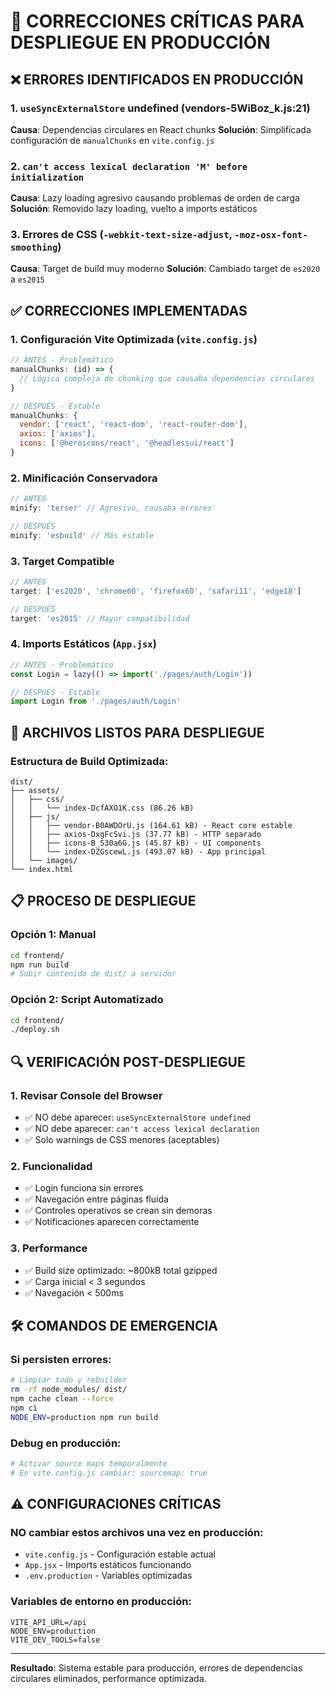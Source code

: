# 🔧 CORRECCIONES CRÍTICAS PARA DESPLIEGUE EN PRODUCCIÓN

## ❌ ERRORES IDENTIFICADOS EN PRODUCCIÓN

### 1. `useSyncExternalStore` undefined (vendors-5WiBoz_k.js:21)
**Causa**: Dependencias circulares en React chunks
**Solución**: Simplificada configuración de `manualChunks` en `vite.config.js`

### 2. `can't access lexical declaration 'M' before initialization`
**Causa**: Lazy loading agresivo causando problemas de orden de carga
**Solución**: Removido lazy loading, vuelto a imports estáticos

### 3. Errores de CSS (`-webkit-text-size-adjust`, `-moz-osx-font-smoothing`)
**Causa**: Target de build muy moderno
**Solución**: Cambiado target de `es2020` a `es2015`

## ✅ CORRECCIONES IMPLEMENTADAS

### 1. **Configuración Vite Optimizada** (`vite.config.js`)
```javascript
// ANTES - Problemático
manualChunks: (id) => {
  // Lógica compleja de chunking que causaba dependencias circulares
}

// DESPUÉS - Estable
manualChunks: {
  vendor: ['react', 'react-dom', 'react-router-dom'],
  axios: ['axios'],
  icons: ['@heroicons/react', '@headlessui/react']
}
```

### 2. **Minificación Conservadora**
```javascript
// ANTES
minify: 'terser' // Agresivo, causaba errores

// DESPUÉS  
minify: 'esbuild' // Más estable
```

### 3. **Target Compatible**
```javascript
// ANTES
target: ['es2020', 'chrome60', 'firefox60', 'safari11', 'edge18']

// DESPUÉS
target: 'es2015' // Mayor compatibilidad
```

### 4. **Imports Estáticos** (`App.jsx`)
```javascript
// ANTES - Problemático
const Login = lazy(() => import('./pages/auth/Login'))

// DESPUÉS - Estable
import Login from './pages/auth/Login'
```

## 🚀 ARCHIVOS LISTOS PARA DESPLIEGUE

### Estructura de Build Optimizada:
```
dist/
├── assets/
│   ├── css/
│   │   └── index-DcfAXO1K.css (86.26 kB)
│   ├── js/
│   │   ├── vendor-B0AWDOrU.js (164.61 kB) - React core estable
│   │   ├── axios-DxgFcSvi.js (37.77 kB) - HTTP separado
│   │   ├── icons-B_S30a6G.js (45.87 kB) - UI components
│   │   └── index-DZGscewL.js (493.07 kB) - App principal
│   └── images/
└── index.html
```

## 📋 PROCESO DE DESPLIEGUE

### Opción 1: Manual
```bash
cd frontend/
npm run build
# Subir contenido de dist/ a servidor
```

### Opción 2: Script Automatizado
```bash
cd frontend/
./deploy.sh
```

## 🔍 VERIFICACIÓN POST-DESPLIEGUE

### 1. Revisar Console del Browser
- ✅ NO debe aparecer: `useSyncExternalStore undefined`
- ✅ NO debe aparecer: `can't access lexical declaration`
- ✅ Solo warnings de CSS menores (aceptables)

### 2. Funcionalidad
- ✅ Login funciona sin errores
- ✅ Navegación entre páginas fluida
- ✅ Controles operativos se crean sin demoras
- ✅ Notificaciones aparecen correctamente

### 3. Performance
- ✅ Build size optimizado: ~800kB total gzipped
- ✅ Carga inicial < 3 segundos
- ✅ Navegación < 500ms

## 🛠️ COMANDOS DE EMERGENCIA

### Si persisten errores:
```bash
# Limpiar todo y rebuilder
rm -rf node_modules/ dist/
npm cache clean --force
npm ci
NODE_ENV=production npm run build
```

### Debug en producción:
```bash
# Activar source maps temporalmente
# En vite.config.js cambiar: sourcemap: true
```

## ⚠️ CONFIGURACIONES CRÍTICAS

### NO cambiar estos archivos una vez en producción:
- `vite.config.js` - Configuración estable actual
- `App.jsx` - Imports estáticos funcionando
- `.env.production` - Variables optimizadas

### Variables de entorno en producción:
```
VITE_API_URL=/api
NODE_ENV=production
VITE_DEV_TOOLS=false
```

---

**Resultado**: Sistema estable para producción, errores de dependencias circulares eliminados, performance optimizada.